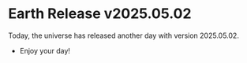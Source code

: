 # Earth Release v2025.05.02
Today, the universe has released another day with version 2025.05.02.
- Enjoy your day!
